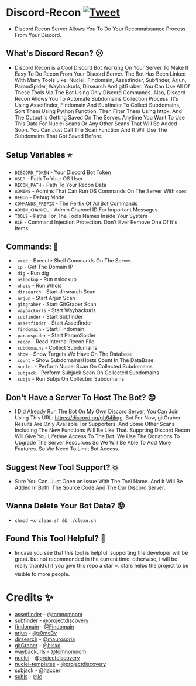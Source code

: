 # Discord-Recon [![Tweet](https://img.shields.io/twitter/url/http/shields.io.svg?style=social)](https://twitter.com/intent/tweet?text=Check%20out%20Discord-Recon%20on%20github!&url=https://github.com/DEMON1A/Discord-Recon&via=DemoniaSlash&hashtags=recon,bugbounty)
- Discord Recon Server Allows You To Do Your Reconnaissance Process From Your Discord.

## What's Discord Recon? :confused:
- Discord Recon is a Cool Discord Bot Working On Your Server To Make It Easy To Do Recon From Your Discord Server. The Bot Has Been Linked With Many Tools Like: Nuclei, Findomain, Assetfinder, Subfinder, Arjun, ParamSpider, Waybackurls, Dirsearch And gitGraber. You Can Use All Of These Tools Via The Bot Using Only Discord Commands. Also, Discord Recon Allows You To Automate Subdomains Collection Process. It's Using Assetfinder, Findomain And Subfinder To Collect Subdomains, Sort Them Using Python Function. Then Filter Them Using httpx. And The Output Is Getting Saved On The Server. Anytime You Want To Use This Data For Nuclei Scans Or Any Other Scans That Wiil Be Added Soon. You Can Just Call The Scan Function And It Will Use The Subdomains That Got Saved Before. 

## Setup Variables :star:
- `DISCORD_TOKEN` - Your Discord Bot Token
- `USER` - Path To Your OS User
- `RECON_PATH` - Path To Your Recon Data
- `ADMINS` - Admins That Can Run OS Commands On The Server With `exec`
- `DEBUG` - Debug Mode
- `COMMANDS_PREFIX` - The Perfix Of All Bot Commands
- `ADMIN_CHANNEL` - Admin Channel ID For Important Messages.
- `TOOLS` - Paths For The Tools Names Inside Your System
- `RCE` - Command Injection Protection. Don't Ever Remove One Of It's Items.

## Commands: :thought_balloon:
- `.exec` - Execute Shell Commands On The Server.
- `.ip` - Get The Domain IP
- `.dig` - Run dig
- `.nslookup` - Run nslookup
- `.whois` - Run Whois
- `.dirsearch` - Start dirsearch Scan
- `.arjun` - Start Arjun Scan
- `.gitgraber` - Start GitGraber Scan
- `.waybackurls` - Start Waybackurls
- `.subfinder` - Start Subfinder
- `.assetfinder` - Start Assetfinder
- `.findomain` - Start Findomain
- `.paramspider` - Start ParamSpider
- `.recon` - Read Internal Recon File
- `.subdomains` - Collect Subdomains
- `.show` - Show Targets We Have On The Database
- `.count` - Show Subdomains/Hosts Count In The DataBase.
- `.nuclei` - Perform Nuclei Scan On Collected Subdomains
- `.subjack` - Perform Subjack Scan On Collected Subdomains
- `.subjs` - Run Subjs On Collected Subdomains

## Don't Have a Server To Host The Bot? :worried:
- I Did Already Run The Bot On My Own Discord Server, You Can Join Using This URL: https://discord.gg/gh64jkqc. But For Now, gitGraber Results Are Only Available For Supporters. And Some Other Scans Including The New Functions Will Be Like That. Supprting Discord Recon Will Give You Lifetime Access To The Bot. We Use The Donations To Upgrade The Server Resources So We Will Be Able To Add More Features. So We Need To Limit Bot Access.

## Suggest New Tool Support? :boom:
- Sure You Can. Just Open an Issue With The Tool Name. And It Will Be Added In Both. The Source Code And The Our Discord Server.

## Wanna Delete Your Bot Data? :worried:
- `chmod +x clean.sh && ./clean.sh`

## Found This Tool Helpful? :heartbeat:
- In case you see that this tool is helpful. supporting the developer will be great. but not recommended in the current time. otherwise, i will be really thankful if you give this repo a star :star:. stars helps the project to be visible to more people.

# Credits :sparkles:
- [assetfinder](https://github.com/tomnomnom/assetfinder) - [@tomnomnom](https://github.com/tomnomnom)
- [subfinder](https://github.com/projectdiscovery/subfinder) - [@projectdiscovery](https://github.com/projectdiscovery)
- [findomain](https://github.com/Findomain/Findomain) - [@Findomain](https://github.com/Findomain)
- [arjun](https://github.com/s0md3v/Arjun) - [@s0md3v](https://github.com/s0md3v)
- [dirsearch](https://github.com/maurosoria/dirsearch) - [@maurosoria](https://github.com/maurosoria)
- [gitGraber](https://github.com/hisxo/gitGraber) - [@hisxo](https://github.com/hisxo)
- [waybackurls](https://github.com/tomnomnom/waybackurls) - [@tomnomnom](https://github.com/tomnomnom)
- [nuclei](https://github.com/projectdiscovery/nuclei) - [@projectdiscovery](https://github.com/projectdiscovery)
- [nuclei-templates](https://github.com/projectdiscovery/nuclei-templates) - [@projectdiscovery](https://github.com/projectdiscovery)
- [subjack](https://github.com/haccer/subjack) - [@haccer](https://github.com/haccer)
- [subjs](https://github.com/lc/subjs) - [@lc](https://github.com/lc)
